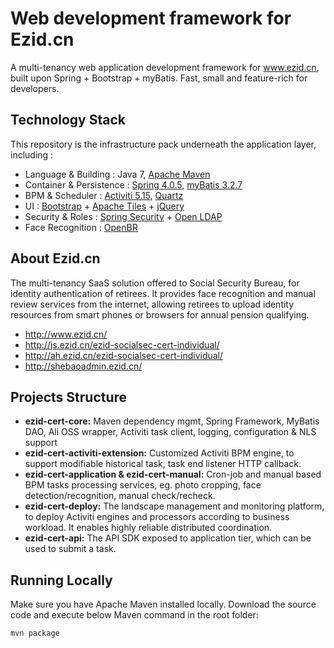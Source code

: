 
# Web development framework for Ezid.cn

A multi-tenancy web application development framework for www.ezid.cn, built upon Spring + Bootstrap + myBatis. 
Fast, small and feature-rich for developers.

## Technology Stack

This repository is the infrastructure pack underneath the application layer, including :

- Language & Building : Java 7, [Apache Maven](http://maven.apache.org/)
- Container & Persistence : [Spring 4.0.5](http://spring.io/), [myBatis 3.2.7](https://github.com/mybatis/)
- BPM & Scheduler : [Activiti 5.15](https://www.activiti.org/), [Quartz](http://www.quartz-scheduler.org/)
- UI : [Bootstrap](http://getbootstrap.com/2.3.2/) + [Apache Tiles](http://tiles.apache.org/) + [jQuery](https://jquery.com/)
- Security & Roles : [Spring Security](http://projects.spring.io/spring-security/) + [Open LDAP](http://www.openldap.org/)
- Face Recognition : [OpenBR](http://openbiometrics.org/)

## About Ezid.cn

The multi-tenancy SaaS solution offered to Social Security Bureau, for identity authentication of retirees. It provides face recognition and manual review services from the internet, allowing retirees to upload identity resources from smart phones or browsers for annual pension qualifying.

- http://www.ezid.cn/
- http://js.ezid.cn/ezid-socialsec-cert-individual/
- http://ah.ezid.cn/ezid-socialsec-cert-individual/
- http://shebaoadmin.ezid.cn/


## Projects Structure

- **ezid-cert-core:** Maven dependency mgmt, Spring Framework, MyBatis DAO, Ali OSS wrapper, Activiti task client, logging, configuration & NLS support
- **ezid-cert-activiti-extension:** Customized Activiti BPM engine, to support modifiable historical task, task end listener HTTP callback.
- **ezid-cert-application & ezid-cert-manual:** Cron-job and manual based BPM tasks processing services, eg. photo cropping, face detection/recognition, manual check/recheck.
- **ezid-cert-deploy:** The landscape management and monitoring platform, to deploy Activiti engines and processors according to business workload. It enables highly reliable distributed coordination. 
- **ezid-cert-api:** The API SDK exposed to application tier, which can be used to submit a task.


## Running Locally

Make sure you have Apache Maven installed locally. Download the source code and execute below Maven command in the root folder:

```
mvn package

```
